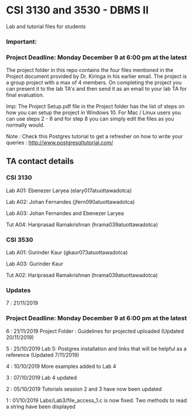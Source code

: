 # CSI 3130 and 3530 - DBMS II
Lab and tutorial files for students

### Important: 

### Project Deadline: Monday December 9 at 6:00 pm at the latest

The project folder in this repo contains the four files mentioned in the Project document provided by Dr. Kiringa in his earlier email.
The project is a group project with a max of 4 members. On completing the project you can present it to the lab TA's and then send it
as an email to your lab TA for final evaluation. 

Imp: The Project Setup.pdf file in the Project folder has the list of steps on how you can setup the project in Windows 10.
	 For Mac / Linux users you can use steps 2 - 6 and for step 8 you can simply edit the files as you normally would.
	 
Note : Check this Postgres tutorial to get a refresher on how to write your queries : http://www.postgresqltutorial.com/

## TA contact details

### CSI 3130
Lab A01: Ebenezer Laryea (elary017atuottawadotca)

Lab A02: Johan Fernandes (jfern090atuottawadotca)

Lab A03: Johan Fernandes and Ebenezer Laryea

Tut A04: Hariprasad Ramakrishnan (hrama039atuottawadotca)


### CSI 3530
Lab A01: Gurinder Kaur (gkaur073atuottawadotca)

Lab A03: Gurinder Kaur

Tut A02: Hariprasad Ramakrishnan (hrama039atuottawadotca)


### Updates 
7 : 21/11/2019
### Project Deadline: Monday December 9 at 6:00 pm at the latest

6 : 21/11/2019
Project Folder : Guidelines for projected uploaded (Updated 20/11/2019)

5 : 25/10/2019
Lab 5: Postgres installation and links that will be helpful as a reference (Updated 7/11/2019)

4 : 10/10/2019
More examples added to Lab 4

3 : 07/10/2019
Lab 4 updated

2 : 05/10/2019
Tutorials session 2 and 3 have now been updated

1 : 01/10/2019
Labs/Lab3/file_access_1.c is now fixed. Two methods to read a string have been displayed

